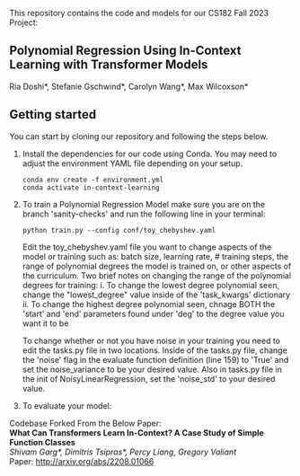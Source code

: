 This repository contains the code and models for our CS182 Fall 2023 Project:
## **Polynomial Regression Using In-Context Learning with Transformer Models**
Ria Doshi*, Stefanie Gschwind*, Carolyn Wang*, Max Wilcoxson* <br>


## Getting started
You can start by cloning our repository and following the steps below.

1. Install the dependencies for our code using Conda. You may need to adjust the environment YAML file depending on your setup.

    ```
    conda env create -f environment.yml
    conda activate in-context-learning
    ```

2. To train a Polynomial Regression Model make sure you are on the branch 'sanity-checks' and run the following line in your terminal: 

    ```
    python train.py --config conf/toy_chebyshev.yaml
    ```

    Edit the toy_chebyshev.yaml file you want to change aspects of the model or training such as: batch size, learning rate, # training steps, the range of polynomial degrees the model is trained on, or other aspects of the curriculum. Two brief notes on changing the range of the polynomial degrees for training:
        i. To change the lowest degree polynomial seen, change the "lowest_degree" value inside of the 'task_kwargs' dictionary
        ii. To change the highest degree polynomial seen, chnage BOTH the 'start' and 'end' parameters found under 'deg' to the degree value you want it to be

    To change whether or not you have noise in your training you need to edit the tasks.py file in two locations. Inside of the tasks.py file, change the 'noise' flag in the evaluate function definition (line 159) to 'True' and set the noise_variance to be your desired value. Also in tasks.py file in the init of NoisyLinearRegression, set the 'noise_std' to your desired value.
    
3. To evaluate your model:

Codebase Forked From the Below Paper: <br>
**What Can Transformers Learn In-Context? A Case Study of Simple Function Classes** <br>
*Shivam Garg\*, Dimitris Tsipras\*, Percy Liang, Gregory Valiant* <br>
Paper: http://arxiv.org/abs/2208.01066 <br><br>

